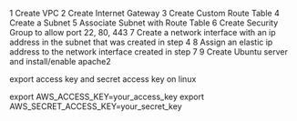 1 Create VPC
2 Create Internet Gateway
3 Create Custom Route Table
4 Create a Subnet
5 Associate Subnet with Route Table
6 Create Security Group to allow port 22, 80, 443
7 Create a network interface with an ip address in the subnet that was created in step 4
8 Assign an elastic ip address to the network interface created in step 7
9 Create Ubuntu server and install/enable apache2 


export access key and secret access key on linux

export AWS_ACCESS_KEY=your_access_key
export AWS_SECRET_ACCESS_KEY=your_secret_key
